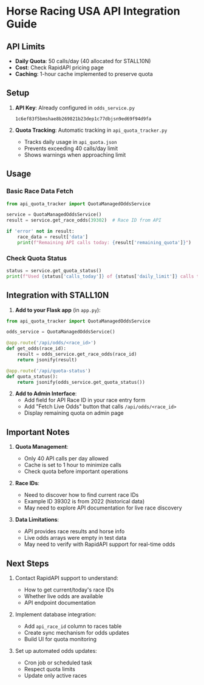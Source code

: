 # Horse Racing USA API Integration Guide

## API Limits
- **Daily Quota**: 50 calls/day (40 allocated for STALL10N)
- **Cost**: Check RapidAPI pricing page
- **Caching**: 1-hour cache implemented to preserve quota

## Setup

1. **API Key**: Already configured in `odds_service.py`
   ```
   1c6ef83f5bmshae8b269821b23dep1c77dbjsn9ed69f94d9fa
   ```

2. **Quota Tracking**: Automatic tracking in `api_quota_tracker.py`
   - Tracks daily usage in `api_quota.json`
   - Prevents exceeding 40 calls/day limit
   - Shows warnings when approaching limit

## Usage

### Basic Race Data Fetch
```python
from api_quota_tracker import QuotaManagedOddsService

service = QuotaManagedOddsService()
result = service.get_race_odds(39302)  # Race ID from API

if 'error' not in result:
    race_data = result['data']
    print(f"Remaining API calls today: {result['remaining_quota']}")
```

### Check Quota Status
```python
status = service.get_quota_status()
print(f"Used {status['calls_today']} of {status['daily_limit']} calls today")
```

## Integration with STALL10N

1. **Add to your Flask app** (in `app.py`):
```python
from api_quota_tracker import QuotaManagedOddsService

odds_service = QuotaManagedOddsService()

@app.route('/api/odds/<race_id>')
def get_odds(race_id):
    result = odds_service.get_race_odds(race_id)
    return jsonify(result)

@app.route('/api/quota-status')
def quota_status():
    return jsonify(odds_service.get_quota_status())
```

2. **Add to Admin Interface**:
   - Add field for API Race ID in your race entry form
   - Add "Fetch Live Odds" button that calls `/api/odds/<race_id>`
   - Display remaining quota on admin page

## Important Notes

1. **Quota Management**: 
   - Only 40 API calls per day allowed
   - Cache is set to 1 hour to minimize calls
   - Check quota before important operations

2. **Race IDs**: 
   - Need to discover how to find current race IDs
   - Example ID 39302 is from 2022 (historical data)
   - May need to explore API documentation for live race discovery

3. **Data Limitations**:
   - API provides race results and horse info
   - Live odds arrays were empty in test data
   - May need to verify with RapidAPI support for real-time odds

## Next Steps

1. Contact RapidAPI support to understand:
   - How to get current/today's race IDs
   - Whether live odds are available
   - API endpoint documentation

2. Implement database integration:
   - Add `api_race_id` column to races table
   - Create sync mechanism for odds updates
   - Build UI for quota monitoring

3. Set up automated odds updates:
   - Cron job or scheduled task
   - Respect quota limits
   - Update only active races